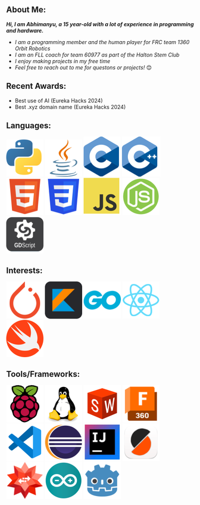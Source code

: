 ## About Me:

***Hi, I am Abhimanyu, a 15 year-old with a lot of experience in programming and hardware.***

 - _I am a programming member and the human player for FRC team 1360 Orbit Robotics_
 - _I am an FLL coach for team 60977 as part of the Halton Stem Club_
 - _I enjoy making projects in my free time_
 - _Feel free to reach out to me for questons or projects!_ 😊

 
  
   

## Recent Awards:

 - Best use of AI (Eureka Hacks 2024)
 - Best .xyz domain name (Eureka Hacks 2024)




## Languages:

![Python Logo](Python_logo_small_1inch_mrk2.png) ![java Logo](Java_logo_small_1inch_mrk2.png) ![C Logo](C_logo_small_1inch.png) ![C++ logo](C++_logo_small_1inch.png) ![HTML Logo](HTML_logo_small_1inch.png) ![CSS Logo](CSS_logo_small_1inch.png) ![JavaScript Logo](JS_logo_small_1inch.png) ![Node.js logo](Node_logo_small_1inch.png) ![GDScript Logo](GDScript_logo_small_1inch.png)
 
 
 
 
## Interests:

![Pytorch Logo](Pytorch_logo_small_1inch.png) ![Kotlin Logo](Kotlin_logo_small_1inch.png) ![GO Logo](GO_logo_small_1inch.png) ![React Logo](React_logo_small_1inch.png) ![Swift Logo](Swift_logo_small_1inch.png)
 
 
 
 
## Tools/Frameworks:

![Raspberry Pi](Rasp_logo_small_1inch.png) ![Linux Logo](Linux_logo_small_1inch.png) ![Solidworks Logo](SolidWorks_logo_small_1inch.png) ![Fusion 360 logo](Fusion_360_logo_small_1inch_mrk2.png) ![VSCode Logo](VSCode_logo_small_1inch.png) ![Eclipse Logo](Eclipse_logo_small_1inch.png) ![IntelliJ Logo](IntelliJ_logo_small_1inch.png) ![Prusa Slicer Logo](Prusa_Slicer_logo_small_1inch.png) ![Wolfram Logo](Wolfram_logo_small_1inch_mrk2.png) ![Arduino Logo](Arduino_logo_small_1inch.png) ![Godot Logo](Godot_logo_small_1inch.png)

